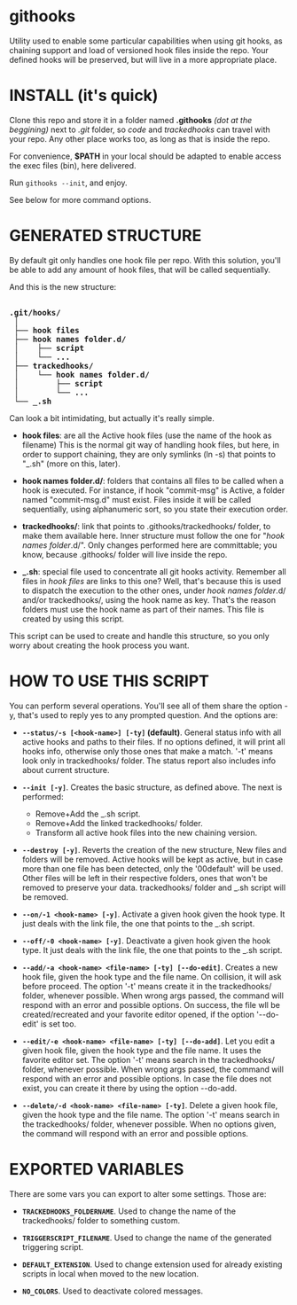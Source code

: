 # githooks
Utility used to enable some particular capabilities when using git hooks, as
chaining support and load of versioned hook files inside the repo. Your defined
hooks will be preserved, but will live in a more appropriate place.

# INSTALL (it's quick)
Clone this repo and store it in a folder named **.githooks** *(dot at the beggining)*
next to *.git* folder, so *code* and *trackedhooks* can travel with your repo. Any
other place works too, as long as that is inside the repo.

For convenience, **$PATH** in your local should be adapted to enable access the
exec files (bin), here delivered.

Run `githooks --init`, and enjoy.

See below for more command options.

# GENERATED STRUCTURE
By default git only handles one hook file per repo. With this solution, you'll
be able to add any amount of hook files, that will be called sequentially.

And this is the new structure:

<pre><strong>
.git/hooks/
 │
 ├── hook files
 ├── hook names folder.d/
 │    ├── script
 │    └── ...
 ├── trackedhooks/
 │    └── hook names folder.d/
 │        ├── script
 │        └── ...
 └── _.sh
</strong></pre>

Can look a bit intimidating, but actually it's really simple.

* **hook files**: are all the Active hook files (use the name of the hook as filename)
  This is the normal git way of handling hook files, but here, in order to support
  chaining, they are only symlinks (ln -s) that points to "_.sh" (more on this, later).

* **hook names folder.d/**: folders that contains all files to be called when a
  hook is executed. For instance, if hook "commit-msg" is Active, a folder named
  "commit-msg.d" must exist.
  Files inside it will be called sequentially, using alphanumeric sort, so you
  state their execution order.

* **trackedhooks/**: link that points to .githooks/trackedhooks/ folder, to make
  them available here. Inner structure must follow the one for "*hook names folder*.d/".
  Only changes performed here are committable; you know, because .githooks/ folder
  will live inside the repo.

* **_.sh**: special file used to concentrate all git hooks activity. Remember
  all files in *hook files* are links to this one? Well, that's because this
  is used to dispatch the execution to the other ones, under *hook names folder*.d/
  and/or trackedhooks/, using the hook name as key. That's the reason folders
  must use the hook name as part of their names.
  This file is created by using this script.

This script can be used to create and handle this structure, so you only worry
about creating the hook process you want.

# HOW TO USE THIS SCRIPT
You can perform several operations. You'll see all of them share the option -y,
that's used to reply yes to any prompted question. And the options are:

* **`--status/-s [<hook-name>] [-ty]` (default)**. General status info
with all active hooks and paths to their files. If no options defined, it will print
all hooks info, otherwise only those ones that make a match. '-t' means look only
in trackedhooks/ folder. The status report also includes info about current structure.

* **`--init [-y]`**. Creates the basic structure, as defined above. The next is performed:

  * Remove+Add the _.sh script.
  * Remove+Add the linked trackedhooks/ folder.
  * Transform all active hook files into the new chaining version.

* **`--destroy [-y]`**. Reverts the creation of the new structure, New files and
folders will be removed. Active hooks will be kept as active, but in case more than
one file has been detected, only the '00default' will be used. Other files will be
left in their respective folders, ones that won't be removed to preserve your data.
trackedhooks/ folder and _.sh script will be removed.

* **`--on/-1 <hook-name> [-y]`**. Activate a given hook given the hook type. It just
deals with the link file, the one that points to the _.sh script.

* **`--off/-0 <hook-name> [-y]`**. Deactivate a given hook given the hook type. It
just deals with the link file, the one that points to the _.sh script.

* **`--add/-a <hook-name> <file-name> [-ty] [--do-edit]`**. Creates a new hook file,
given the hook type and the file name. On collision, it will ask before proceed.
The option '-t' means create it in the trackedhooks/ folder, whenever possible.
When wrong args passed, the command will respond with an error and possible
options.
On success, the file wll be created/recreated and your favorite editor opened, if
the option '--do-edit' is set too.

* **`--edit/-e <hook-name> <file-name> [-ty] [--do-add]`**. Let you edit a given hook
file, given the hook type and the file name. It uses the favorite editor set. The
option '-t' means search in the trackedhooks/ folder, whenever possible. When wrong
args passed, the command will respond with an error and possible options.
In case the file does not exist, you can create it there by using the option --do-add.

* **`--delete/-d <hook-name> <file-name> [-ty]`**. Delete a given hook file, given the
hook type and the file name. The option '-t' means search in the trackedhooks/
folder, whenever possible. When no options given, the command will respond with
an error and possible options.

# EXPORTED VARIABLES
There are some vars you can export to alter some settings. Those are:

* **`TRACKEDHOOKS_FOLDERNAME`**. Used to change the name of the trackedhooks/ folder
to something custom.

* **`TRIGGERSCRIPT_FILENAME`**. Used to change the name of the generated triggering
script.

* **`DEFAULT_EXTENSION`**. Used to change extension used for already existing scripts
in local when moved to the new location.

* **`NO_COLORS`**. Used to deactivate colored messages.

